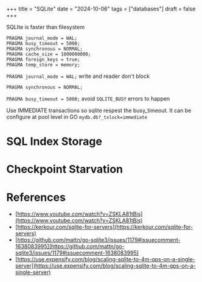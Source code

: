 +++
title = "SQLite"
date = "2024-10-06"
tags = ["databases"]
draft = false
+++

SQLIte is faster than filesystem


```
PRAGMA journal_mode = WAL;
PRAGMA busy_timeout = 5000;
PRAGMA synchronous = NORMAL;
PRAGMA cache_size = 1000000000;
PRAGMA foreign_keys = true;
PRAGMA temp_store = memory;
```

`PRAGMA journal_mode = WAL;` write and reader don't block

`PRAGMA synchronous = NORMAL;` 

`PRAGMA busy_timeout = 5000;` avoid `SQLITE_BUSY` errors to happen


Use IMMEDIATE transactions so sqlite respest the busy_timeout. It can be configure at pool level in GO `mydb.db?_txlock=immediate`
# SQL Index Storage

# Checkpoint Starvation

# References

- [https://www.youtube.com/watch?v=ZSKLA81tBis](https://www.youtube.com/watch?v=ZSKLA81tBis)
- [https://kerkour.com/sqlite-for-servers](https://kerkour.com/sqlite-for-servers)
- [https://github.com/mattn/go-sqlite3/issues/1179#issuecomment-1638083995](https://github.com/mattn/go-sqlite3/issues/1179#issuecomment-1638083995)
- [https://use.expensify.com/blog/scaling-sqlite-to-4m-qps-on-a-single-server](https://use.expensify.com/blog/scaling-sqlite-to-4m-qps-on-a-single-server)
